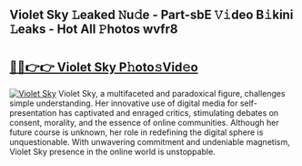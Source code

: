 ## Violet Sky 𝙻eaked 𝙽u𝚍e - Part-sbE 𝚅𝚒deo B𝚒kini 𝙻eaks - Hot All 𝙿hotos wvfr8

# <h2><a href="http://ld4axev.urlbe.top/?page=Violet+Sky">🔗🔗👉👉 Violet Sky P𝚑oto𝚜Vid𝚎o</a></h2>

[![Violet Sky](https://i.imgur.com/eBuTRDB.gif)](http://ld4axev.urlbe.top/?page=Violet+Sky)
Violet Sky, a multifaceted and paradoxical figure, challenges simple understanding. Her innovative use of digital media for self-presentation has captivated and enraged critics, stimulating debates on consent, morality, and the essence of online communities. Although her future course is unknown, her role in redefining the digital sphere is unquestionable. With unwavering commitment and undeniable magnetism, Violet Sky presence in the online world is unstoppable.
